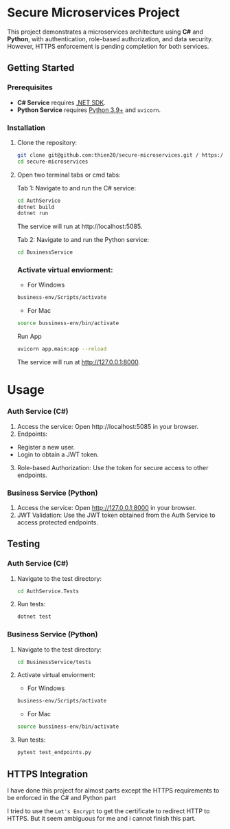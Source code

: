 # Secure Microservices Project

This project demonstrates a microservices architecture using **C#** and **Python**, with authentication, role-based authorization, and data security. However, HTTPS enforcement is pending completion for both services.

## Getting Started

### Prerequisites
- **C# Service** requires [.NET SDK](https://dotnet.microsoft.com/download).
- **Python Service** requires [Python 3.9+](https://www.python.org/downloads/) and `uvicorn`.

### Installation
1. Clone the repository:
   ```bash
   git clone git@github.com:thien20/secure-microservices.git / https://github.com/thien20/secure-microservices.git
   cd secure-microservices
2. Open two terminal tabs or cmd tabs:
    
    Tab 1: Navigate to and run the C# service:

    ```bash
    cd AuthService
    dotnet build
    dotnet run
    ```
    The service will run at http://localhost:5085.

    Tab 2: Navigate to and run the Python service:

    ```bash
    cd BusinessService
    ```
    ### **Activate virtual enviorment:**
    
    - For Windows
    ```bash
    business-env/Scripts/activate
    ```
    - For Mac
    ```bash
    source bussiness-env/bin/activate
    ```

    Run App
    ```bash
    uvicorn app.main:app --reload
    ```
    

    
    The service will run at http://127.0.0.1:8000.

# Usage
### Auth Service (C#)
1. Access the service: Open http://localhost:5085 in your browser.
2. Endpoints:
- Register a new user.
- Login to obtain a JWT token.
3. Role-based Authorization: Use the token for secure access to other endpoints.

### Business Service (Python)
1. Access the service: Open http://127.0.0.1:8000 in your browser.
2. JWT Validation: Use the JWT token obtained from the Auth Service to access protected endpoints.

## Testing
### Auth Service (C#)
1. Navigate to the test directory:
    ```bash
    cd AuthService.Tests
    ```
2. Run tests:
    ```bash
    dotnet test 
    ```
### Business Service (Python)
1. Navigate to the test directory:
    ```bash
    cd BusinessService/tests
    ```
2. Activate virtual enviorment:
    
    - For Windows
    ```bash
    business-env/Scripts/activate
    ```
    - For Mac
    ```bash
    source bussiness-env/bin/activate
    ```
3. Run tests:
    ```bash
    pytest test_endpoints.py
    ```

## HTTPS Integration
I have done this project for almost parts except the HTTPS requirements to be enforced in the C# and Python part

I tried to use the `Let's Encrypt` to get the certificate to redirect HTTP to HTTPS. But it seem ambiguous for me and i cannot finish this part.

